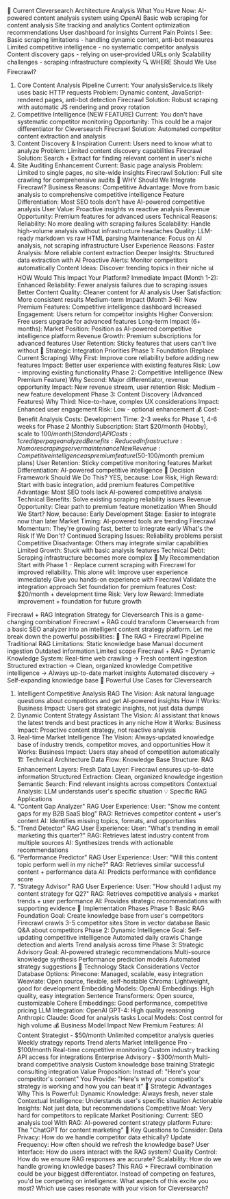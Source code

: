 🎯 Current Cleversearch Architecture Analysis
What You Have Now:
AI-powered content analysis system using OpenAI
Basic web scraping for content analysis
Site tracking and analytics
Content optimization recommendations
User dashboard for insights
Current Pain Points I See:
Basic scraping limitations - handling dynamic content, anti-bot measures
Limited competitive intelligence - no systematic competitor analysis
Content discovery gaps - relying on user-provided URLs only
Scalability challenges - scraping infrastructure complexity
🔍 WHERE Should We Use Firecrawl?
1. Core Content Analysis Pipeline
Current: Your analysisService.ts likely uses basic HTTP requests
Problem: Dynamic content, JavaScript-rendered pages, anti-bot detection
Firecrawl Solution: Robust scraping with automatic JS rendering and proxy rotation
2. Competitive Intelligence (NEW FEATURE)
Current: You don't have systematic competitor monitoring
Opportunity: This could be a major differentiator for Cleversearch
Firecrawl Solution: Automated competitor content extraction and analysis
3. Content Discovery & Inspiration
Current: Users need to know what to analyze
Problem: Limited content discovery capabilities
Firecrawl Solution: Search + Extract for finding relevant content in user's niche
4. Site Auditing Enhancement
Current: Basic page analysis
Problem: Limited to single pages, no site-wide insights
Firecrawl Solution: Full site crawling for comprehensive audits
🤔 WHY Should We Integrate Firecrawl?
Business Reasons:
Competitive Advantage: Move from basic analysis to comprehensive competitive intelligence
Feature Differentiation: Most SEO tools don't have AI-powered competitive analysis
User Value: Proactive insights vs reactive analysis
Revenue Opportunity: Premium features for advanced users
Technical Reasons:
Reliability: No more dealing with scraping failures
Scalability: Handle high-volume analysis without infrastructure headaches
Quality: LLM-ready markdown vs raw HTML parsing
Maintenance: Focus on AI analysis, not scraping infrastructure
User Experience Reasons:
Faster Analysis: More reliable content extraction
Deeper Insights: Structured data extraction with AI
Proactive Alerts: Monitor competitors automatically
Content Ideas: Discover trending topics in their niche
📊 HOW Would This Impact Your Platform?
Immediate Impact (Month 1-2):
Enhanced Reliability: Fewer analysis failures due to scraping issues
Better Content Quality: Cleaner content for AI analysis
User Satisfaction: More consistent results
Medium-term Impact (Month 3-6):
New Premium Features: Competitive intelligence dashboard
Increased Engagement: Users return for competitor insights
Higher Conversion: Free users upgrade for advanced features
Long-term Impact (6+ months):
Market Position: Position as AI-powered competitive intelligence platform
Revenue Growth: Premium subscriptions for advanced features
User Retention: Sticky features that users can't live without
🎯 Strategic Integration Priorities
Phase 1: Foundation (Replace Current Scraping)
Why First: Improve core reliability before adding new features
Impact: Better user experience with existing features
Risk: Low - improving existing functionality
Phase 2: Competitive Intelligence (New Premium Feature)
Why Second: Major differentiator, revenue opportunity
Impact: New revenue stream, user retention
Risk: Medium - new feature development
Phase 3: Content Discovery (Advanced Features)
Why Third: Nice-to-have, complex UX considerations
Impact: Enhanced user engagement
Risk: Low - optional enhancement
💰 Cost-Benefit Analysis
Costs:
Development Time: 2-3 weeks for Phase 1, 4-6 weeks for Phase 2
Monthly Subscription: Start $20/month (Hobby), scale to $100/month (Standard)
API Costs: 1 credit per page analyzed
Benefits:
Reduced Infrastructure: No more scraping server maintenance
New Revenue: Competitive intelligence as premium feature ($50-100/month premium plans)
User Retention: Sticky competitive monitoring features
Market Differentiation: AI-powered competitive intelligence
🚦 Decision Framework
Should We Do This?
YES, because:
Low Risk, High Reward: Start with basic integration, add premium features
Competitive Advantage: Most SEO tools lack AI-powered competitive analysis
Technical Benefits: Solve existing scraping reliability issues
Revenue Opportunity: Clear path to premium feature monetization
When Should We Start?
Now, because:
Early Development Stage: Easier to integrate now than later
Market Timing: AI-powered tools are trending
Firecrawl Momentum: They're growing fast, better to integrate early
What's the Risk If We Don't?
Continued Scraping Issues: Reliability problems persist
Competitive Disadvantage: Others may integrate similar capabilities
Limited Growth: Stuck with basic analysis features
Technical Debt: Scraping infrastructure becomes more complex
🎯 My Recommendation
Start with Phase 1 - Replace current scraping with Firecrawl for improved reliability. This alone will:
Improve user experience immediately
Give you hands-on experience with Firecrawl
Validate the integration approach
Set foundation for premium features
Cost: $20/month + development time
Risk: Very low
Reward: Immediate improvement + foundation for future growth





Firecrawl + RAG Integration Strategy for Cleversearch
This is a game-changing combination! Firecrawl + RAG could transform Cleversearch from a basic SEO analyzer into an intelligent content strategy platform. Let me break down the powerful possibilities:
🔄 The RAG + Firecrawl Pipeline
Traditional RAG Limitations:
Static knowledge base
Manual document ingestion
Outdated information
Limited scope
Firecrawl + RAG = Dynamic Knowledge System:
Real-time web crawling → Fresh content ingestion
Structured extraction → Clean, organized knowledge
Competitive intelligence → Always up-to-date market insights
Automated discovery → Self-expanding knowledge base
🎯 Powerful Use Cases for Cleversearch
1. Intelligent Competitive Analysis RAG
The Vision: Ask natural language questions about competitors and get AI-powered insights
How it Works:
Business Impact: Users get strategic insights, not just data dumps
2. Dynamic Content Strategy Assistant
The Vision: AI assistant that knows the latest trends and best practices in any niche
How it Works:
Business Impact: Proactive content strategy, not reactive analysis
3. Real-time Market Intelligence
The Vision: Always-updated knowledge base of industry trends, competitor moves, and opportunities
How it Works:
Business Impact: Users stay ahead of competition automatically
🏗️ Technical Architecture
Data Flow:
Knowledge Base Structure:
RAG Enhancement Layers:
Fresh Data Layer: Firecrawl ensures up-to-date information
Structured Extraction: Clean, organized knowledge ingestion
Semantic Search: Find relevant insights across competitors
Contextual Analysis: LLM understands user's specific situation
💡 Specific RAG Applications
1. "Content Gap Analyzer" RAG
User Experience:
User: "Show me content gaps for my B2B SaaS blog"
RAG: Retrieves competitor content + user's content
AI: Identifies missing topics, formats, and opportunities
2. "Trend Detector" RAG
User Experience:
User: "What's trending in email marketing this quarter?"
RAG: Retrieves latest industry content from multiple sources
AI: Synthesizes trends with actionable recommendations
3. "Performance Predictor" RAG
User Experience:
User: "Will this content topic perform well in my niche?"
RAG: Retrieves similar successful content + performance data
AI: Predicts performance with confidence score
4. "Strategy Advisor" RAG
User Experience:
User: "How should I adjust my content strategy for Q2?"
RAG: Retrieves competitive analysis + market trends + user performance
AI: Provides strategic recommendations with supporting evidence
🚀 Implementation Phases
Phase 1: Basic RAG Foundation
Goal: Create knowledge base from user's competitors
Firecrawl crawls 3-5 competitor sites
Store in vector database
Basic Q&A about competitors
Phase 2: Dynamic Intelligence
Goal: Self-updating competitive intelligence
Automated daily crawls
Change detection and alerts
Trend analysis across time
Phase 3: Strategic Advisory
Goal: AI-powered strategic recommendations
Multi-source knowledge synthesis
Performance prediction models
Automated strategy suggestions
🔧 Technology Stack Considerations
Vector Database Options:
Pinecone: Managed, scalable, easy integration
Weaviate: Open source, flexible, self-hostable
Chroma: Lightweight, good for development
Embedding Models:
OpenAI Embeddings: High quality, easy integration
Sentence Transformers: Open source, customizable
Cohere Embeddings: Good performance, competitive pricing
LLM Integration:
OpenAI GPT-4: High quality reasoning
Anthropic Claude: Good for analysis tasks
Local Models: Cost control for high volume
💰 Business Model Impact
New Premium Features:
AI Content Strategist - $50/month
Unlimited competitor analysis queries
Weekly strategy reports
Trend alerts
Market Intelligence Pro - $100/month
Real-time competitive monitoring
Custom industry tracking
API access for integrations
Enterprise Advisory - $300/month
Multi-brand competitive analysis
Custom knowledge base training
Strategic consulting integration
Value Proposition:
Instead of: "Here's your competitor's content"
You Provide: "Here's why your competitor's strategy is working and how you can beat it"
🎯 Strategic Advantages
Why This Is Powerful:
Dynamic Knowledge: Always fresh, never stale
Contextual Intelligence: Understands user's specific situation
Actionable Insights: Not just data, but recommendations
Competitive Moat: Very hard for competitors to replicate
Market Positioning:
Current: SEO analysis tool
With RAG: AI-powered content strategy platform
Future: The "ChatGPT for content marketing"
🤔 Key Questions to Consider:
Data Privacy: How do we handle competitor data ethically?
Update Frequency: How often should we refresh the knowledge base?
User Interface: How do users interact with the RAG system?
Quality Control: How do we ensure RAG responses are accurate?
Scalability: How do we handle growing knowledge bases?
This RAG + Firecrawl combination could be your biggest differentiator. Instead of competing on features, you'd be competing on intelligence. What aspects of this excite you most? Which use cases resonate with your vision for Cleversearch?